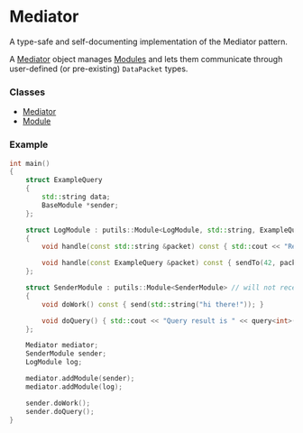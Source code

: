 # Mediator

A type-safe and self-documenting implementation of the Mediator pattern.

A [Mediator](Mediator.md) object manages [Modules](Module.md) and lets them communicate through user-defined (or pre-existing) `DataPacket` types.

### Classes

* [Mediator](Mediator.md)
* [Module](Module.md)

### Example

```cpp
int main()
{
    struct ExampleQuery
    {
        std::string data;
        BaseModule *sender;
    };

    struct LogModule : putils::Module<LogModule, std::string, ExampleQuery> // will receive std::strings and ExampleQueries
    {
        void handle(const std::string &packet) const { std::cout << "Received " << packet << std::endl; }

        void handle(const ExampleQuery &packet) const { sendTo(42, packet.sender); }
    };

    struct SenderModule : putils::Module<SenderModule> // will not receive anything
    {
        void doWork() const { send(std::string("hi there!")); }

        void doQuery() { std::cout << "Query result is " << query<int>(ExampleQuery{ "data", nullptr }) << std::endl; }
    };

    Mediator mediator;
    SenderModule sender;
    LogModule log;

    mediator.addModule(sender);
    mediator.addModule(log);

    sender.doWork();
    sender.doQuery();
}
```
